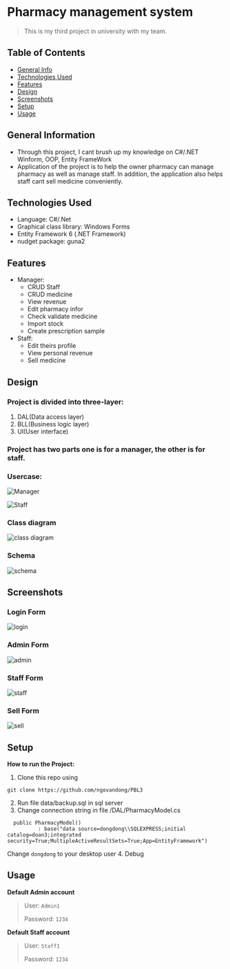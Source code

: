 # Pharmacy management system
>This is my third project in university with my team.


## Table of Contents
* [General Info](#general-information)
* [Technologies Used](#technologies-used)
* [Features](#features)
* [Design](#Design)
* [Screenshots](#screenshots)
* [Setup](#setup)
* [Usage](#usage)




## General Information
- Through this project, I cant brush up my knowledge on C#/.NET Winform, OOP, Entity FrameWork
- Application of the project is to help the owner pharmacy can manage pharmacy as well as manage staff. In addition, the application also helps staff cant sell medicine conveniently.



## Technologies Used
- Language: C#/.Net
-  Graphical class library: Windows Forms
- Entity Framework 6 (.NET Framework)
- nudget package: guna2


## Features

- Manager: 
  - CRUD Staff
  - CRUD medicine
  - View revenue
  - Edit pharmacy infor
  - Check validate medicine
  - Import stock
  - Create prescription sample
- Staff:
  - Edit theirs profile
  - View personal revenue
  - Sell medicine
 

## Design

### Project is divided into three-layer:
  1. DAL(Data access layer)
  2. BLL(Business logic layer)
  3. UI(User interface)
### Project has two parts one is for a manager, the other is for staff.

### Usercase:
  
  
  
![Manager](./Image/Usecase1.png)




![Staff](./Image/Usecase2.png)




### Class diagram




![class diagram](./Image/classDiagram.png)




### Schema



![schema](./Image/schema.png)



## Screenshots



### Login Form





![login](./Image/login.png)





### Admin Form




![admin](./Image/admin.png)





### Staff Form




![staff](./Image/staff.png)




### Sell Form




![sell](./Image/sale.png)




## Setup

**How to run the Project:**

1. Clone this repo using

  ```git clone https://github.com/ngovandong/PBL3```
  
2. Run file data/backup.sql in sql server
3. Change connection string in file /DAL/PharmacyModel.cs


  ``` 
    public PharmacyModel()
            : base("data source=dongdong\\SQLEXPRESS;initial catalog=doan3;integrated security=True;MultipleActiveResultSets=True;App=EntityFramework")
  ```
 
  Change `dongdong` to your desktop user
 4. Debug

## Usage

**Default Admin account**
  > User: `Admin1`
  > 
  > Password: `1234`
  
  
**Default Staff account**
  > User: `Staff1`
  > 
  > Password: `1234`
  
